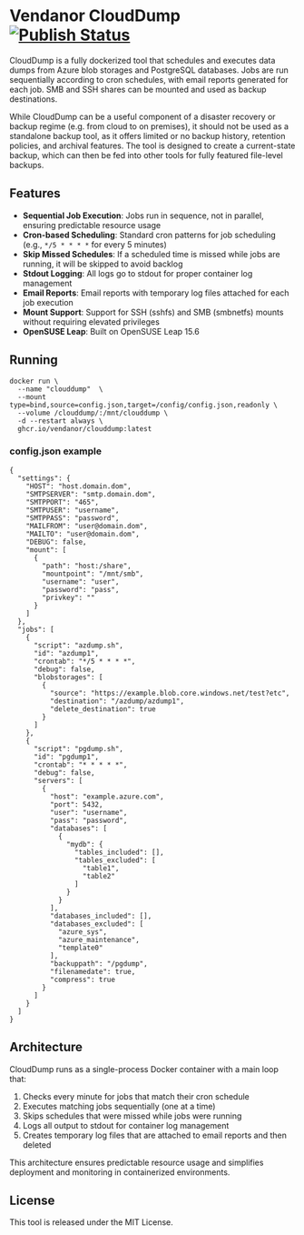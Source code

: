 # Vendanor CloudDump [![Publish Status](https://github.com/vendanor/CloudDump/workflows/Publish/badge.svg)](https://github.com/vendanor/CloudDump/actions)

CloudDump is a fully dockerized tool that schedules and executes data dumps from Azure blob storages and PostgreSQL databases. Jobs are run sequentially according to cron schedules, with email reports generated for each job. SMB and SSH shares can be mounted and used as backup destinations.

While CloudDump can be a useful component of a disaster recovery or backup regime (e.g. from cloud to on premises), it should not be used as a standalone backup tool, as it offers limited or no backup history, retention policies, and archival features. The tool is designed to create a current-state backup, which can then be fed into other tools for fully featured file-level backups.

## Features

- **Sequential Job Execution**: Jobs run in sequence, not in parallel, ensuring predictable resource usage
- **Cron-based Scheduling**: Standard cron patterns for job scheduling (e.g., `*/5 * * * *` for every 5 minutes)
- **Skip Missed Schedules**: If a scheduled time is missed while jobs are running, it will be skipped to avoid backlog
- **Stdout Logging**: All logs go to stdout for proper container log management
- **Email Reports**: Email reports with temporary log files attached for each job execution
- **Mount Support**: Support for SSH (sshfs) and SMB (smbnetfs) mounts without requiring elevated privileges
- **OpenSUSE Leap**: Built on OpenSUSE Leap 15.6

## Running

```docker 
docker run \
  --name "clouddump"  \
  --mount type=bind,source=config.json,target=/config/config.json,readonly \
  --volume /clouddump/:/mnt/clouddump \
  -d --restart always \
  ghcr.io/vendanor/clouddump:latest
```


### config.json example

    {
      "settings": {
        "HOST": "host.domain.dom",
        "SMTPSERVER": "smtp.domain.dom",
        "SMTPPORT": "465",
        "SMTPUSER": "username",
        "SMTPPASS": "password",
        "MAILFROM": "user@domain.dom",
        "MAILTO": "user@domain.dom",
        "DEBUG": false,
        "mount": [
          {
            "path": "host:/share",
            "mountpoint": "/mnt/smb",
            "username": "user",
            "password": "pass",
            "privkey": ""
          }
        ]
      },
      "jobs": [
        {
          "script": "azdump.sh",
          "id": "azdump1",
          "crontab": "*/5 * * * *",
          "debug": false,
          "blobstorages": [
            {
              "source": "https://example.blob.core.windows.net/test?etc",
              "destination": "/azdump/azdump1",
              "delete_destination": true
            }
          ]
        },
        {
          "script": "pgdump.sh",
          "id": "pgdump1",
          "crontab": "* * * * *",
          "debug": false,
          "servers": [
            {
              "host": "example.azure.com",
              "port": 5432,
              "user": "username",
              "pass": "password",
              "databases": [
                {
                  "mydb": {
                    "tables_included": [],
                    "tables_excluded": [
                      "table1",
                      "table2"
                    ]
                  }
                }
              ],
              "databases_included": [],
              "databases_excluded": [
                "azure_sys",
                "azure_maintenance",
                "template0"
              ],
              "backuppath": "/pgdump",
              "filenamedate": true,
              "compress": true
            }
          ]
        }
      ]
    }
       
## Architecture

CloudDump runs as a single-process Docker container with a main loop that:

1. Checks every minute for jobs that match their cron schedule
2. Executes matching jobs sequentially (one at a time)
3. Skips schedules that were missed while jobs were running
4. Logs all output to stdout for container log management
5. Creates temporary log files that are attached to email reports and then deleted

This architecture ensures predictable resource usage and simplifies deployment and monitoring in containerized environments.

## License

This tool is released under the MIT License.
